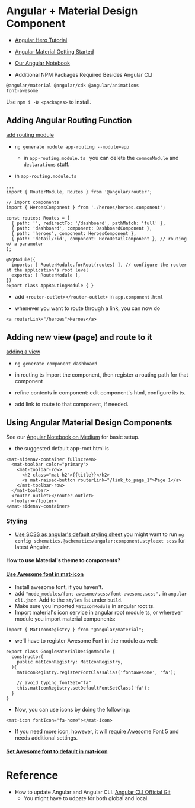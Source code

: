 # Angular + Material Design Component

- [Angular Hero Tutorial](https://angular.io/tutorial)

- [Angular Material Getting Started](https://material.angular.io/guide/getting-started)

- [Our Angular Notebook](https://medium.com/p/763e5d938b39/edit)

- Additional NPM Packages Required Besides Angular CLI
```
@angular/material @angular/cdk @angular/animations
font-awesome
```
Use `npm i -D <packages>` to install.

## Adding Angular Routing Function

[add routing module](https://angular.io/tutorial/toh-pt5#add-the-approutingmodule)

- `ng generate module app-routing --module=app`
  - in `app-routing.module.ts ` you can delete the `commonModule` and `declarations` stuff.

- in `app-routing.module.ts`

```
...
import { RouterModule, Routes } from '@angular/router';

// import components
import { HeroesComponent } from './heroes/heroes.component';

const routes: Routes = [
  { path: '', redirectTo: '/dashboard', pathMatch: 'full' },
  { path: 'dashboard', component: DashboardComponent },
  { path: 'heroes', component: HeroesComponent },
  { path: 'detail/:id', component: HeroDetailComponent }, // routing w/ a parameter
];

@NgModule({
  imports: [ RouterModule.forRoot(routes) ], // configure the router at the application's root level
  exports: [ RouterModule ],
})
export class AppRoutingModule { }
```

- add `<router-outlet></router-outlet>` in `app.component.html`

- whenever you want to route through a link, you can now do 

```
<a routerLink="/heroes">Heroes</a>
```

## Adding new view (page) and route to it

[adding a view](https://angular.io/tutorial/toh-pt5#add-the-dashboard-route)

- `ng generate component dashboard`

- in routing ts import the component, then register a routing path for that component

- refine contents in component: edit component's html, configure its ts.

- add link to route to that component, if needed.

## Using Angular Material Design Components

See our [Angular Notebook on Medium](https://medium.com/p/763e5d938b39/edit) for basic setup.

- the suggested default app-root html is

```
<mat-sidenav-container fullscreen>
  <mat-toolbar color="primary">
    <mat-toolbar-row>
      <h2 class="mat-h2">{{title}}</h2>
      <a mat-raised-button routerLink="/link_to_page_1">Page 1</a>
    </mat-toolbar-row>
  </mat-toolbar>
  <router-outlet></router-outlet>
  <footer></footer>
</mat-sidenav-container>
```

### Styling

- [Use SCSS as angular's default styling sheet](https://stackoverflow.com/questions/46760306/get-material-2-theme-color-scheme-palette-for-other-elements)
you might want to run `ng config schematics.@schematics/angular:component.styleext scss` for latest Angular.

#### How to use Material's theme to components?

#### [Use Awesome font in mat-icon](https://theinfogrid.com/tech/developers/angular/material-icons-angular-5/)

- Install awesome font, if you haven't.
- add `"node_modules/font-awesome/scss/font-awesome.scss",` in `angular-cli.json`. Add to the `styles` list under `build`.
- Make sure you imported `MatIconModule` in angular root ts.
- Import material's icon service in angular root module ts, or wherever module you import material components:
```
import { MatIconRegistry } from "@angular/material";
```
  - we'll have to register Awesome Font in the module as well:

```
export class GoogleMaterialDesignModule {
  constructor(
    public matIconRegistry: MatIconRegistry,
  ){
    matIconRegistry.registerFontClassAlias('fontawesome', 'fa');

    // avoid typing fontSet="fa"
    this.matIconRegistry.setDefaultFontSetClass('fa');
  }
}

```
- Now, you can use icons by doing the following:
```
<mat-icon fontIcon="fa-home"></mat-icon>
```

- If you need more icon, however, it will require Awesome Font 5 and needs additional settings.

#### [Set Awesome font to default in mat-icon](https://stackoverflow.com/questions/43837076/how-to-correctly-register-font-awesome-for-md-icon)

# Reference

- How to update Angular and Angular CLI. [Angular CLI Official Git](https://github.com/angular/angular-cli)
  - You might have to udpate for both global and local.